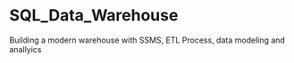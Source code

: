 # SQL_Data_Warehouse
Building a modern warehouse with SSMS, ETL Process, data modeling and anallyics
